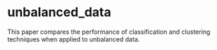 # unbalanced_data
This paper compares the performance of classification and clustering techniques when applied to unbalanced data. 
